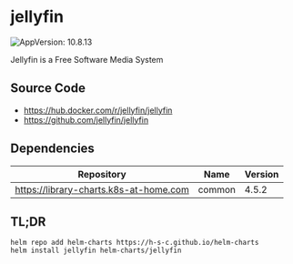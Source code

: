 # jellyfin

![AppVersion: 10.8.13](https://img.shields.io/badge/AppVersion-10.8.13-informational?style=flat-square)

Jellyfin is a Free Software Media System

## Source Code

* <https://hub.docker.com/r/jellyfin/jellyfin>
* <https://github.com/jellyfin/jellyfin>

## Dependencies

| Repository | Name | Version |
|------------|------|---------|
| https://library-charts.k8s-at-home.com | common | 4.5.2 |

## TL;DR

```console
helm repo add helm-charts https://h-s-c.github.io/helm-charts
helm install jellyfin helm-charts/jellyfin
```
